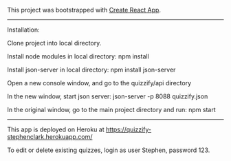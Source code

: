 This project was bootstrapped with [Create React App](https://github.com/facebook/create-react-app).

****
Installation: 

Clone project into local directory. 

Install node modules in local directory:  npm install

Install json-server in local directory:  npm install json-server

Open a new console window, and go to the quizzify/api directory

In the new window, start json server:  json-server -p 8088 quizzify.json

In the original window, go to the main project directory and run:  npm start

****





This app is deployed on Heroku at https://quizzify-stephenclark.herokuapp.com/

To edit or delete existing quizzes, login as user Stephen, password 123.



